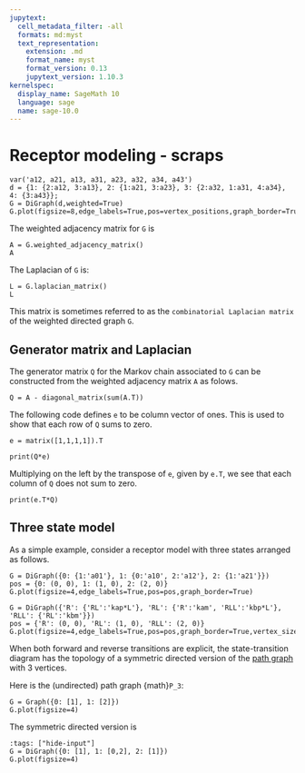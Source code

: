 ```yaml
---
jupytext:
  cell_metadata_filter: -all
  formats: md:myst
  text_representation:
    extension: .md
    format_name: myst
    format_version: 0.13
    jupytext_version: 1.10.3
kernelspec:
  display_name: SageMath 10
  language: sage
  name: sage-10.0
---
```



# Receptor modeling - scraps 

```{code-cell}
var('a12, a21, a13, a31, a23, a32, a34, a43')
d = {1: {2:a12, 3:a13}, 2: {1:a21, 3:a23}, 3: {2:a32, 1:a31, 4:a34}, 4: {3:a43}};
G = DiGraph(d,weighted=True)
G.plot(figsize=8,edge_labels=True,pos=vertex_positions,graph_border=True)
```

The weighted adjacency matrix for `G` is 

```{code-cell}
A = G.weighted_adjacency_matrix()
A
```

The Laplacian of `G` is:
```{code-cell}
L = G.laplacian_matrix()
L
```
This matrix is sometimes referred to as the `combinatorial Laplacian matrix` of the weighted directed graph `G`.


## Generator matrix and Laplacian 

The generator matrix `Q` for the Markov chain associated to `G` can be constructed from the weighted adjacency matrix `A` as folows.
```{code-cell}
Q = A - diagonal_matrix(sum(A.T))
```

The following code defines `e` to be column vector of ones.  This is used to show that each row of `Q` sums to zero.
```{code-cell}
e = matrix([1,1,1,1]).T
```

```{code-cell}
print(Q*e)
```

Multiplying on the left by the transpose of `e`, given by `e.T`, we see that each column of `Q` does not sum to zero.

```{code-cell}
print(e.T*Q)
```




## Three state model


As a simple example, consider a receptor model with three states arranged as follows.

```{code-cell}
G = DiGraph({0: {1:'a01'}, 1: {0:'a10', 2:'a12'}, 2: {1:'a21'}})
pos = {0: (0, 0), 1: (1, 0), 2: (2, 0)}
G.plot(figsize=4,edge_labels=True,pos=pos,graph_border=True)
```

```{code-cell}
G = DiGraph({'R': {'RL':'kap*L'}, 'RL': {'R':'kam', 'RLL':'kbp*L'}, 'RLL': {'RL':'kbm'}})
pos = {'R': (0, 0), 'RL': (1, 0), 'RLL': (2, 0)}
G.plot(figsize=4,edge_labels=True,pos=pos,graph_border=True,vertex_size=1000)
```


When both forward and reverse transitions are explicit, the state-transition diagram has the topology of a symmetric directed version of the [path graph](example_graphs:path_graph) with 3 vertices.

Here is the (undirected) path graph {math}`P_3`:

```{code-cell}
G = Graph({0: [1], 1: [2]})
G.plot(figsize=4)
```

The symmetric directed version is

```{code-cell}
:tags: ["hide-input"]
G = DiGraph({0: [1], 1: [0,2], 2: [1]})
G.plot(figsize=4)
```

